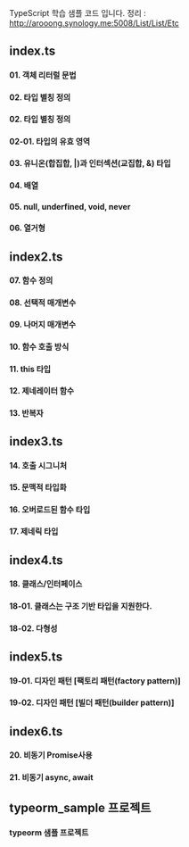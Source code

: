 TypeScript 학습 샘플 코드 입니다.
정리 : http://arooong.synology.me:5008/List/List/Etc

## index.ts
#### 01. 객체 리터럴 문법
#### 02. 타입 별칭 정의
#### 02. 타입 별칭 정의
#### 02-01. 타입의 유효 영역
#### 03. 유니온(합집합, |)과 인터섹션(교집합, &) 타입
#### 04. 배열
#### 05. null, underfined, void, never
#### 06. 열거형
## index2.ts
#### 07. 함수 정의
#### 08. 선택적 매개변수
#### 09. 나머지 매개변수
#### 10. 함수 호출 방식
#### 11. this 타입
#### 12. 제네레이터 함수
#### 13. 반복자
## index3.ts
#### 14. 호출 시그니처
#### 15. 문맥적 타입화
#### 16. 오버로드된 함수 타입
#### 17. 제네릭 타입
## index4.ts
#### 18. 클래스/인터페이스
#### 18-01. 클래스는 구조 기반 타입을 지원한다.
#### 18-02. 다형성
## index5.ts
#### 19-01. 디자인 패턴 [팩토리 패턴(factory pattern)]
#### 19-02. 디자인 패턴 [빌더 패턴(builder pattern)]
## index6.ts
#### 20. 비동기 Promise사용
#### 21. 비동기 async, await
## typeorm_sample 프로젝트
#### typeorm 샘플 프로젝트
